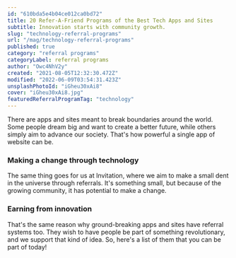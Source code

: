 ```yaml
---
id: "610bda5e4b04ce012ca0bd72"
title: 20 Refer-A-Friend Programs of the Best Tech Apps and Sites
subtitle: Innovation starts with community growth.
slug: "technology-referral-programs"
url: "/mag/technology-referral-programs"
published: true
category: "referral programs"
categoryLabel: referral programs
author: "Owc4NhV2y"
created: "2021-08-05T12:32:30.472Z"
modified: "2022-06-09T03:54:31.423Z"
unsplashPhotoId: "iGheu30xAi8"
cover: "iGheu30xAi8.jpg"
featuredReferralProgramTag: "technology"
---
```

There are apps and sites meant to break boundaries around the world. Some people dream big and want to create a better future, while others simply aim to advance our society. That's how powerful a single app of website can be.

### **Making a change through technology**

The same thing goes for us at Invitation, where we aim to make a small dent in the universe through referrals. It's something small, but because of the growing community, it has potential to make a change.

### **Earning from innovation**

That's the same reason why ground-breaking apps and sites have referral systems too. They wish to have people be part of something revolutionary, and we support that kind of idea. So, here's a list of them that you can be part of today!